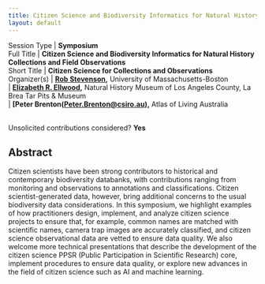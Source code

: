 ```yaml
---
title: Citizen Science and Biodiversity Informatics for Natural History Collections and Field Observations
layout: default
---
```


Session Type | **Symposium**  
Full Title   | **Citizen Science and Biodiversity Informatics for Natural History Collections and Field Observations**  
Short Title  | **Citizen Science for Collections and Observations**  
Organizer(s) | **[Rob Stevenson](rdstevenson10@gmail.com),** University of Massachusetts-Boston  
             | **[Elizabeth R. Ellwood](lellwood@tarpits.org),** Natural History Museum of Los Angeles County, La Brea Tar Pits & Museum  
             | **[Peter Brenton\(Peter.Brenton@csiro.au),** Atlas of Living Australia  


<p><br />Unsolicited contributions considered? <strong>Yes</strong></p>
 
<!--
Number of 80 minute sessions requested. We will accommodate requests of more than one session as space and time allows. Individual talks may be 10 or 20 minutes in duration, subject to the number of contributors approved for any given session.  We are requesting 2, 80-minute sessions.
-->


## Abstract  

Citizen scientists have been strong contributors to historical and contemporary biodiversity databanks, with contributions ranging from monitoring and observations to annotations and classifications. Citizen scientist-generated data, however, bring additional concerns to the usual biodiversity data considerations. In this symposium, we highlight examples of how practitioners design, implement, and analyze citizen science projects to ensure that, for example, common names are matched with scientific names, camera trap images are accurately classified, and citizen science observational data are vetted to ensure data quality.  We also welcome more technical presentations that describe the development of the citizen science PPSR (Public Participation in Scientific Research) core, implement procedures to ensure data quality, or explore new advances in the field of citizen science such as AI and machine learning.

